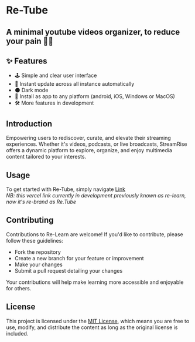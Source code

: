 # Re-Tube

## A minimal youtube videos organizer, to reduce your pain 😮‍💨

## ✨ Features

- 🕹 Simple and clear user interface
- 📡 Instant update across all instance automatically 
- 🌑 Dark mode
- 🚀 Install as app to any platform (android, iOS, Windows or MacOS)
- 🛠 More features in development

## Introduction

Empowering users to rediscover, curate, and elevate their streaming experiences. Whether it's videos, podcasts, or live broadcasts, StreamRise offers a dynamic platform to explore, organize, and enjoy multimedia content tailored to your interests.

## Usage

To get started with Re-Tube, simply navigate [Link](https://re-learn-pied.vercel.app/) <br>
_NB: this vercel link currently in development previously known as re-learn, now it's re-brand as Re.Tube_

## Contributing

Contributions to Re-Learn are welcome! If you'd like to contribute, please follow these guidelines:
- Fork the repository
- Create a new branch for your feature or improvement
- Make your changes
- Submit a pull request detailing your changes

Your contributions will help make learning more accessible and enjoyable for others.

## License

This project is licensed under the [MIT License](LICENSE), which means you are free to use, modify, and distribute the content as long as the original license is included.
